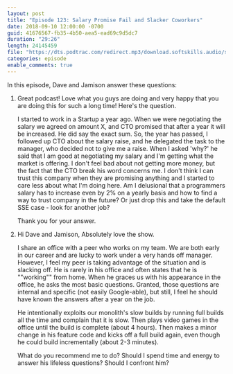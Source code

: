 ```yaml
---
layout: post
title: "Episode 123: Salary Promise Fail and Slacker Coworkers"
date: 2018-09-10 12:00:00 -0700
guid: 41676567-fb35-4b50-aea5-ead69c9d5dc7
duration: "29:26"
length: 24145459
file: "https://dts.podtrac.com/redirect.mp3/download.softskills.audio/sse-123.mp3"
categories: episode
enable_comments: true
---
```


In this episode, Dave and Jamison answer these questions:

1. Great podcast! Love what you guys are doing and very happy that you are doing this for such a long time! Here's the question.
   
   I started to work in a Startup a year ago. When we were negotiating the salary we agreed on amount X, and CTO promised that after a year it will be increased. He did say the exact sum. So, the year has passed, I followed up CTO about the salary raise, and he delegated the task to the manager, who decided not to give me a raise. When I asked 'why?' he said that I am good at negotiating my salary and I'm getting what the market is offering. I don't feel bad about not getting more money, but the fact that the CTO break his word concerns me. I don't think I can trust this company when they are promising anything and I started to care less about what I'm doing here. Am I delusional that a programmers salary has to increase even by 2% on a yearly basis and how to find a way to trust company in the future? Or just drop this and take the default SSE case - look for another job?
   
   Thank you for your answer. 


2. Hi Dave and Jamison, Absolutely love the show.
   
   I share an office with a peer who works on my team. We are both early in our career and are lucky to work under a very hands off manager. However, I feel my peer is taking advantage of the situation and is slacking off. He is rarely in his office and often states that he is ""working"" from home. When he graces us with his appearance in the office, he asks the most basic questions. Granted, those questions are internal and specific (not easily Google-able), but still, I feel he should have known the answers after a year on the job.
   
   He intentionally exploits our monolith's slow builds by running full builds all the time and complain that it is slow. Then plays video games in the office until the build is complete (about 4 hours). Then makes a minor change in his feature code and kicks off a full build again, even though he could build incrementally (about 2-3 minutes).
   
   What do you recommend me to do? Should I spend time and energy to answer his lifeless questions? Should I confront him?
